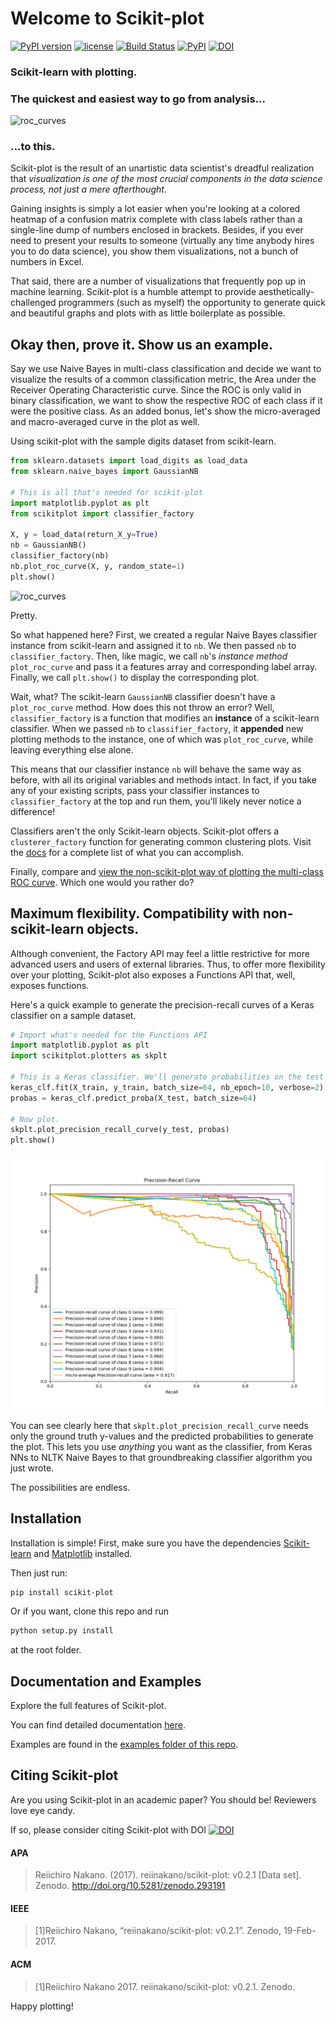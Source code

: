 # Welcome to Scikit-plot

[![PyPI version](https://badge.fury.io/py/scikit-plot.svg)](https://badge.fury.io/py/scikit-plot)
[![license](https://img.shields.io/github/license/mashape/apistatus.svg)]()
[![Build Status](https://travis-ci.org/reiinakano/scikit-plot.svg?branch=master)](https://travis-ci.org/reiinakano/scikit-plot)
[![PyPI](https://img.shields.io/pypi/pyversions/scikit-plot.svg)]()
[![DOI](https://zenodo.org/badge/DOI/10.5281/zenodo.293191.svg)](https://doi.org/10.5281/zenodo.293191)

### Scikit-learn with plotting.

### The quickest and easiest way to go from analysis...

![roc_curves](examples/readme_collage.jpg)

### ...to this.

Scikit-plot is the result of an unartistic data scientist's dreadful realization that *visualization is one of the most crucial components in the data science process, not just a mere afterthought*.

Gaining insights is simply a lot easier when you're looking at a colored heatmap of a confusion matrix complete with class labels rather than a single-line dump of numbers enclosed in brackets. Besides, if you ever need to present your results to someone (virtually any time anybody hires you to do data science), you show them visualizations, not a bunch of numbers in Excel.

That said, there are a number of visualizations that frequently pop up in machine learning. Scikit-plot is a humble attempt to provide aesthetically-challenged programmers (such as myself) the opportunity to generate quick and beautiful graphs and plots with as little boilerplate as possible.

## Okay then, prove it. Show us an example.

Say we use Naive Bayes in multi-class classification and decide we want to visualize the results of a common classification metric, the Area under the Receiver Operating Characteristic curve. Since the ROC is only valid in binary classification, we want to show the respective ROC of each class if it were the positive class. As an added bonus, let's show the micro-averaged and macro-averaged curve in the plot as well.

Using scikit-plot with the sample digits dataset from scikit-learn.

```python
from sklearn.datasets import load_digits as load_data
from sklearn.naive_bayes import GaussianNB

# This is all that's needed for scikit-plot
import matplotlib.pyplot as plt
from scikitplot import classifier_factory

X, y = load_data(return_X_y=True)
nb = GaussianNB()
classifier_factory(nb)
nb.plot_roc_curve(X, y, random_state=1)
plt.show()
```
![roc_curves](examples/roc_curves.png)

Pretty.

So what happened here? First, we created a regular Naive Bayes classifier instance from scikit-learn and assigned it to `nb`. We then passed `nb` to `classifier_factory`. Then, like magic, we call `nb`'s *instance method* `plot_roc_curve` and pass it a features array and corresponding label array. Finally, we call `plt.show()` to display the corresponding plot.

Wait, what? The scikit-learn `GaussianNB` classifier doesn't have a `plot_roc_curve` method. How does this not throw an error? Well, `classifier_factory` is a function that modifies an __instance__ of a scikit-learn classifier. When we passed `nb` to `classifier_factory`, it __appended__ new plotting methods to the instance, one of which was `plot_roc_curve`, while leaving everything else alone.

This means that our classifier instance `nb` will behave the same way as before, with all its original variables and methods intact. In fact, if you take any of your existing scripts, pass your classifier instances to `classifier_factory` at the top and run them, you'll likely never notice a difference!

Classifiers aren't the only Scikit-learn objects. Scikit-plot offers a `clusterer_factory` function for generating common clustering plots. Visit the [docs](http://scikit-plot.readthedocs.io/en/latest/) for a complete list of what you can accomplish.

Finally, compare and [view the non-scikit-plot way of plotting the multi-class ROC curve](http://scikit-learn.org/stable/auto_examples/model_selection/plot_roc.html). Which one would you rather do?

## Maximum flexibility. Compatibility with non-scikit-learn objects.

Although convenient, the Factory API may feel a little restrictive for more advanced users and users of external libraries. Thus, to offer more flexibility over your plotting, Scikit-plot also exposes a Functions API that, well, exposes functions.

Here's a quick example to generate the precision-recall curves of a Keras classifier on a sample dataset.

```python
# Import what's needed for the Functions API
import matplotlib.pyplot as plt
import scikitplot.plotters as skplt

# This is a Keras classifier. We'll generate probabilities on the test set.
keras_clf.fit(X_train, y_train, batch_size=64, nb_epoch=10, verbose=2)
probas = keras_clf.predict_proba(X_test, batch_size=64)

# Now plot.
skplt.plot_precision_recall_curve(y_test, probas)
plt.show()
```
![p_r_curves](examples/p_r_curves.png)

You can see clearly here that `skplt.plot_precision_recall_curve` needs only the ground truth y-values and the predicted probabilities to generate the plot. This lets you use *anything* you want as the classifier, from Keras NNs to NLTK Naive Bayes to that groundbreaking classifier algorithm you just wrote.

The possibilities are endless.

## Installation

Installation is simple! First, make sure you have the dependencies [Scikit-learn](http://scikit-learn.org) and [Matplotlib](http://matplotlib.org/) installed.

Then just run:
```bash
pip install scikit-plot
```

Or if you want, clone this repo and run
```bash
python setup.py install
```
at the root folder.

## Documentation and Examples

Explore the full features of Scikit-plot.

You can find detailed documentation [here](http://scikit-plot.readthedocs.io/en/latest/).

Examples are found in the [examples folder of this repo](examples/).

## Citing Scikit-plot

Are you using Scikit-plot in an academic paper? You should be! Reviewers love eye candy.

If so, please consider citing Scikit-plot with DOI [![DOI](https://zenodo.org/badge/DOI/10.5281/zenodo.293191.svg)](https://doi.org/10.5281/zenodo.293191)

#### APA

> Reiichiro Nakano. (2017). reiinakano/scikit-plot: v0.2.1 [Data set]. Zenodo. http://doi.org/10.5281/zenodo.293191

#### IEEE

> [1]Reiichiro Nakano, “reiinakano/scikit-plot: v0.2.1”. Zenodo, 19-Feb-2017.

#### ACM

> [1]Reiichiro Nakano 2017. reiinakano/scikit-plot: v0.2.1. Zenodo.

Happy plotting!
